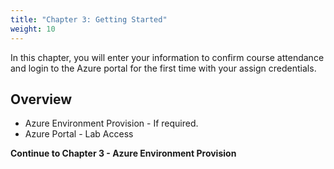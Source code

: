 ```yaml
---
title: "Chapter 3: Getting Started" 
weight: 10
---
```


In this chapter, you will enter your information to confirm course attendance and login to the Azure portal for the first time with your assign credentials.

## Overview

- Azure Environment Provision - If required.
- Azure Portal - Lab Access

**Continue to Chapter 3 - Azure Environment Provision**